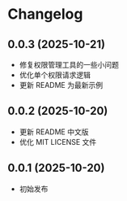 # Changelog

## 0.0.3 (2025-10-21)
- 修复权限管理工具的一些小问题
- 优化单个权限请求逻辑
- 更新 README 为最新示例

## 0.0.2 (2025-10-20)
- 更新 README 中文版
- 优化 MIT LICENSE 文件

## 0.0.1 (2025-10-20)
- 初始发布
